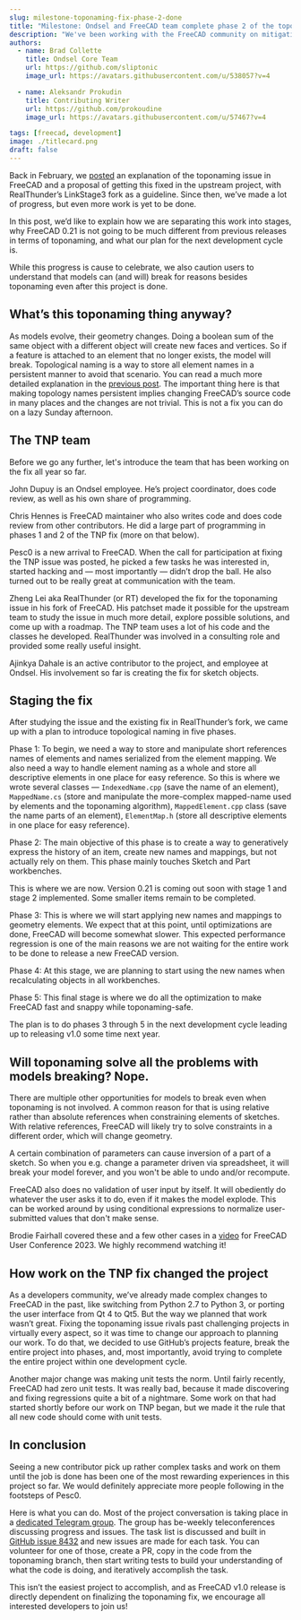 ```yaml
---
slug: milestone-toponaming-fix-phase-2-done
title: "Milestone: Ondsel and FreeCAD team complete phase 2 of the toponaming fix"
description: "We've been working with the FreeCAD community on mitigating the topological naming issue for the past half a year. It's time for a progress update."
authors:
  - name: Brad Collette
    title: Ondsel Core Team
    url: https://github.com/sliptonic
    image_url: https://avatars.githubusercontent.com/u/538057?v=4

  - name: Aleksandr Prokudin
    title: Contributing Writer
    url: https://github.com/prokoudine
    image_url: https://avatars.githubusercontent.com/u/57467?v=4

tags: [freecad, development]
image: ./titlecard.png
draft: false
---
```


Back in February, we [posted](https://ondsel.com/blog/freecad-topological-naming/) an explanation of the toponaming issue in FreeCAD and a proposal of getting this fixed in the upstream project, with RealThunder’s LinkStage3 fork as a guideline. Since then, we’ve made a lot of progress, but even more work is yet to be done.

<!-- truncate -->

In this post, we’d like to explain how we are separating this work into stages, why FreeCAD 0.21 is not going to be much different from previous releases in terms of toponaming, and what our plan for the next development cycle is.

While this progress is cause to celebrate, we also caution users to understand that models can (and will) break for reasons besides toponaming even after this project is done.

## What’s this toponaming thing anyway?

As models evolve, their geometry changes. Doing a boolean sum of the same object with a different object will create new faces and vertices. So if a feature is attached to an element that no longer exists, the model will break. Topological naming is a way to store all element names in a persistent manner to avoid that scenario. You can read a much more detailed explanation in the [previous post](https://ondsel.com/blog/freecad-topological-naming/). The important thing here is that making topology names persistent implies changing FreeCAD’s source code in many places and the changes are not trivial. This is not a fix you can do on a lazy Sunday afternoon.

## The TNP team

Before we go any further, let's introduce the team that has been working on the fix all year so far.

John Dupuy is an Ondsel employee. He’s project coordinator, does code review, as well as his own share of programming.

Chris Hennes is FreeCAD maintainer who also writes code and does code review from other contributors. He did a large part of programming in phases 1 and 2 of the TNP fix (more on that below).

Pesc0 is a new arrival to FreeCAD. When the call for participation at fixing the TNP issue was posted, he picked a few tasks he was interested in, started hacking and — most importantly — didn’t drop the ball. He also turned out to be really great at communication with the team.

Zheng Lei aka RealThunder (or RT) developed the fix for the toponaming issue in his fork of FreeCAD. His patchset made it possible for the upstream team to study the issue in much more detail, explore possible solutions, and come up with a roadmap. The TNP team uses a lot of his code and the classes he developed. RealThunder was involved in a consulting role and provided some really useful insight.

Ajinkya Dahale is an active contributor to the project, and employee at Ondsel. His involvement so far is creating the fix for sketch objects.

## Staging the fix

After studying the issue and the existing fix in RealThunder’s fork, we came up with a plan to introduce topological naming in five phases.

Phase 1: To begin, we need a way to store and manipulate short references names of elements and names serialized from the element mapping. We also need a way to handle element naming as a whole and store all descriptive elements in one place for easy reference. So this is where we wrote several classes — `IndexedName.cpp` (save the name of an element), `MappedName.cs` (store and manipulate the more-complex mapped-name used by elements and the toponaming algorithm), `MappedElement.cpp` class (save the name parts of an element), `ElementMap.h` (store all descriptive elements in one place for easy reference).

Phase 2: The main objective of this phase is to create a way to generatively express the history of an item, create new names and mappings, but not actually rely on them. This phase mainly touches Sketch and Part workbenches.

This is where we are now. Version 0.21 is coming out soon with stage 1 and stage 2 implemented. Some smaller items remain to be completed.

Phase 3: This is where we will start applying new names and mappings to geometry elements. We expect that at this point, until optimizations are done, FreeCAD will become somewhat slower. This expected performance regression is one of the main reasons we are not waiting for the entire work to be done to release a new FreeCAD version.

Phase 4: At this stage, we are planning to start using the new names when recalculating objects in all workbenches.

Phase 5: This final stage is where we do all the optimization to make FreeCAD fast and snappy while toponaming-safe.

The plan is to do phases 3 through 5 in the next development cycle leading up to releasing v1.0 some time next year.

## Will toponaming solve all the problems with models breaking? Nope.

There are multiple other opportunities for models to break even when toponaming is not involved. A common reason for that is using relative rather than absolute references when constraining elements of sketches. With relative references, FreeCAD will likely try to solve constraints in a different order, which will change geometry.

A certain combination of parameters can cause inversion of a part of a sketch. So when you e.g. change a parameter driven via spreadsheet, it will break your model forever, and you won't be able to undo and/or recompute.

FreeCAD also does no validation of user input by itself. It will obediently do whatever the user asks it to do, even if it makes the model explode. This can be worked around by using conditional expressions to normalize user-submitted values that don't make sense.

Brodie Fairhall covered these and a few other cases in a [video](https://www.youtube.com/watch?v=Yp6cIMA7LsI) for FreeCAD User Conference 2023. We highly recommend watching it!

## How work on the TNP fix changed the project

As a developers community, we’ve already made complex changes to FreeCAD in the past, like switching from Python 2.7 to Python 3, or porting the user interface from Qt 4 to Qt5. But the way we planned that work wasn’t great. Fixing the toponaming issue rivals past challenging projects in virtually every aspect, so it was time to change our approach to planning our work.
To do that, we decided to use GitHub’s projects feature, break the entire project into phases, and, most importantly, avoid trying to complete the entire project within one development cycle.

Another major change was making unit tests the norm. Until fairly recently, FreeCAD had zero unit tests. It was really bad, because it made discovering and fixing regressions quite a bit of a nightmare. Some work on that had started shortly before our work on TNP began, but we made it the rule that all new code should come with unit tests.

## In conclusion

Seeing a new contributor pick up rather complex tasks and work on them until the job is done has been one of the most rewarding experiences in this project so far. We would definitely appreciate more people following in the footsteps of Pesc0.

Here is what you can do. Most of the project conversation is taking place in a [dedicated Telegram group](https://t.me/toponamingchat). The group has be-weekly teleconferences discussing progress and issues. The task list is discussed and built in [GitHub issue 8432](https://github.com/FreeCAD/FreeCAD/issues/8432) and new issues are made for each task. You can volunteer for one of those, create a PR, copy in the code from the toponaming branch, then start writing tests to build your understanding of what the code is doing, and iteratively accomplish the task.

This isn’t the easiest project to accomplish, and as FreeCAD v1.0 release is directly dependent on finalizing the toponaming fix, we encourage all interested developers to join us!
